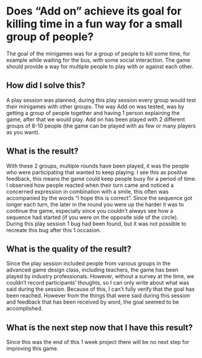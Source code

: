 # Does “Add on” achieve its goal for killing time in a fun way for a small group of people?
The goal of the minigames was for a group of people to kill some time, for example while waiting for the bus, with some social interaction. The game should provide a way for multiple people to play with or against each other.

## How did I solve this?
A play session was planned, during this play session every group would test their minigames with other groups. The way Add on was tested, was by getting a group of people together and having 1 person explaining the game, after that we would play. Add on has been played with 2 different groups of 8-10 people (the game can be played with as few or many players as you want). 

## What is the result?
With these 2 groups, multiple rounds have been played, it was the people who were participating that wanted  to keep playing. I see this as positive feedback, this means the game could keep
people busy for a period of time.   
I observed how people reacted when their turn came and noticed a concerned expression in combination with a smile, this often was accompanied by the words “I hope this is correct”. Since the sequence got longer each turn, the later in the round you were up the harder it was to continue the game, especially since you couldn’t always see how a sequence had started (if you were on the opposite side of the circle).  
During this play session 1 bug had been found, but it was not possible to recreate this bug after this 1 occasion.

## What is the quality of the result?
Since the play session included people from various groups in the advanced game design class, including teachers, the game has been played by industry professionals. However, without a survey at the time, we couldn’t record participants’ thoughts, so I can only write about what was said during the session. Because of this, I can't fully verify that the goal has been reached. However from the things that were said during this session and feedback that has been received by word, the goal seemed to be accomplished.

## What is the next step now that I have this result?
Since this was the end of this 1 week project there will be no next step for improving this game.
